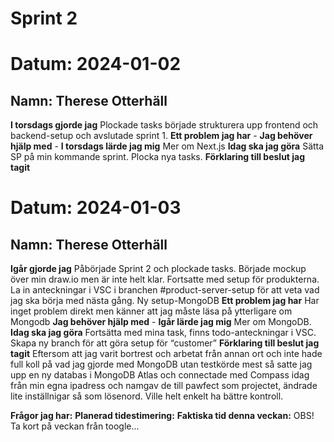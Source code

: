 # Sprint 2

# Datum: 2024-01-02

## Namn: Therese Otterhäll

**I torsdags gjorde jag** Plockade tasks började strukturera upp frontend och backend-setup och avslutade sprint 1.
**Ett problem jag har** -
**Jag behöver hjälp med** -
**I torsdags lärde jag mig** Mer om Next.js
**Idag ska jag göra** Sätta SP på min kommande sprint. Plocka nya tasks.
**Förklaring till beslut jag tagit**

# Datum: 2024-01-03

## Namn: Therese Otterhäll

**Igår gjorde jag** Påbörjade Sprint 2 och plockade tasks. Började mockup över min draw.io men är inte helt klar. Fortsatte med setup för produkterna. La in anteckningar i VSC i branchen #product-server-setup för att veta vad jag ska börja med nästa gång. Ny setup-MongoDB
**Ett problem jag har** Har inget problem direkt men känner att jag måste läsa på ytterligare om Mongodb
**Jag behöver hjälp med** -
**Igår lärde jag mig** Mer om MongoDB.
**Idag ska jag göra** Fortsätta med mina task, finns todo-anteckningar i VSC. Skapa ny branch för att göra setup för “customer”
**Förklaring till beslut jag tagit** Eftersom att jag varit bortrest och arbetat från annan ort och inte hade full koll på vad jag gjorde med MongoDB utan testkörde mest så satte jag upp en ny databas i MongoDB Atlas och connectade med Compass idag från min egna ipadress och namgav de till pawfect som projectet, ändrade lite inställnigar så som lösenord. Ville helt enkelt ha bättre kontroll.

**Frågor jag har:**
**Planerad tidestimering:**
**Faktiska tid denna veckan:**
OBS! Ta kort på veckan från toogle...
